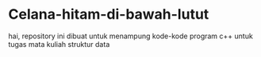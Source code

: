 # Celana-hitam-di-bawah-lutut
hai, repository ini dibuat untuk menampung kode-kode program c++ untuk tugas mata kuliah struktur data
